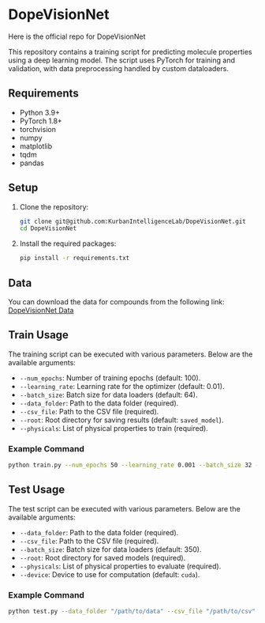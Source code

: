 # DopeVisionNet
Here is the official repo for DopeVisionNet 

This repository contains a training script for predicting molecule properties using a deep learning model. The script uses PyTorch for training and validation, with data preprocessing handled by custom dataloaders.

## Requirements

- Python 3.9+
- PyTorch 1.8+
- torchvision
- numpy
- matplotlib
- tqdm
- pandas

## Setup

1. Clone the repository:

    ```bash
    git clone git@github.com:KurbanIntelligenceLab/DopeVisionNet.git
    cd DopeVisionNet
    ```

2. Install the required packages:

    ```bash
    pip install -r requirements.txt
    ```
## Data

You can download the data for compounds from the following link: [DopeVisionNet Data](https://tamucs-my.sharepoint.com/:f:/r/personal/hasan_kurban_tamu_edu/Documents/KIL-OneDrive/Can%20Polat/DopeVisionNet/data?csf=1&web=1&e=inGKUd)

## Train Usage

The training script can be executed with various parameters. Below are the available arguments:

- `--num_epochs`: Number of training epochs (default: 100).
- `--learning_rate`: Learning rate for the optimizer (default: 0.01).
- `--batch_size`: Batch size for data loaders (default: 64).
- `--data_folder`: Path to the data folder (required).
- `--csv_file`: Path to the CSV file (required).
- `--root`: Root directory for saving results (default: `saved_model`).
- `--physicals`: List of physical properties to train (required).

### Example Command

```bash
python train.py --num_epochs 50 --learning_rate 0.001 --batch_size 32 --data_folder "/path/to/data" --csv_file "/path/to/csv" --root "/path/to/root" --physicals normalized_homo normalized_lumo
```

## Test Usage

The test script can be executed with various parameters. Below are the available arguments:

- `--data_folder`: Path to the data folder (required).
- `--csv_file`: Path to the CSV file (required).
- `--batch_size`: Batch size for data loaders (default: 350).
- `--root`: Root directory for saved models (required).
- `--physicals`: List of physical properties to evaluate (required).
- `--device`: Device to use for computation (default: `cuda`).

### Example Command

```bash
python test.py --data_folder "/path/to/data" --csv_file "/path/to/csv" --batch_size 350 --root "/path/to/saved/models" --physicals normalized_homo normalized_lumo --device cuda
```
